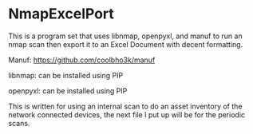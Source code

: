 # NmapExcelPort
This is a program set that uses libnmap, openpyxl, and manuf to run an nmap scan then export it to an Excel Document with decent formatting.

Manuf: https://github.com/coolbho3k/manuf

libnmap: can be installed using PIP

openpyxl: can be installed using PIP

This is written for using an internal scan to do an asset inventory of the network connected devices, the next file I put up will be for the periodic scans.
